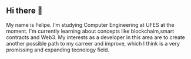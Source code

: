 ## Hi there 👋
My name is Felipe. I’m studying Computer Engineering at UFES at the moment.
I'm currently learning about concepts like blockchaim,smart contracts and Web3.
My interests as a developer in this area are to create another possible path to my carreer and improve, which I think is a very promissing and expanding tecnology field.
